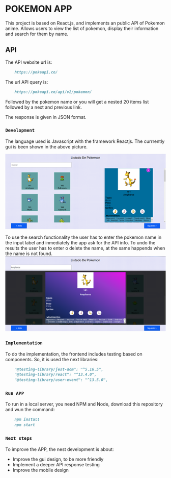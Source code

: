 # POKEMON APP

This project is based on React.js, and implements an public API of Pokemon anime. Allows users to view the list of pokemon, display their information and search for them by name.    

## API

The API website url is:
```markdown 
    https://pokeapi.co/ 
```

The url API query is:  
```markdown 
    https://pokeapi.co/api/v2/pokemon/ 
```
Followed by the pokemon name or you will get a nested 20 items list followed by a next and previous link.

The response is given in JSON format. 

### `Development`
The language used is Javascript with the framework Reactjs. The currrently gui is been shown in the above picture.

![](public/Galery/GUI1.png)

To use the search functionality the user has to enter the pokemon name in the input label and inmediately the app ask for the API info.
To undo the results the user has to enter o delete the name, at the same happends when the name is not found.
![](public/Galery/GUI2.png)


### `Implementation`
To do the implementation, the frontend includes testing based on components. So, it is used the next libraries:
```markdown
    "@testing-library/jest-dom": "^5.16.5",
    "@testing-library/react": "^13.4.0",
    "@testing-library/user-event": "^13.5.0",
```

### `Run APP`
To run in a local server, you need  NPM and Node, download this repository and wun the command:
```markdown
    npm install
    npm start
```

### `Next steps`
To improve the APP, the nest development is about:
- Improve the gui design, to be more friendly
- Implement a deeper API response testing
- Improve the mobile design 